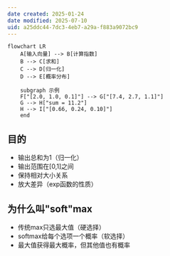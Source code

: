 ```yaml
---
date created: 2025-01-24
date modified: 2025-07-10
uid: a25ddc44-7dc3-4eb7-a29a-f883a9072bc9
---
```

```mermaid
flowchart LR
    A[输入向量] --> B[计算指数]
    B --> C[求和]
    C --> D[归一化]
    D --> E[概率分布]

    subgraph 示例
    F["[2.0, 1.0, 0.1]"] --> G["[7.4, 2.7, 1.1]"]
    G --> H["sum = 11.2"]
    H --> I["[0.66, 0.24, 0.10]"]
    end
```

## 目的

- 输出总和为1（归一化）
- 输出范围在[0,1]之间
- 保持相对大小关系
- 放大差异（exp函数的性质）

## 为什么叫"soft"max

- 传统max只选最大值（硬选择）
- softmax给每个选项一个概率（软选择）
- 最大值获得最大概率，但其他值也有概率
